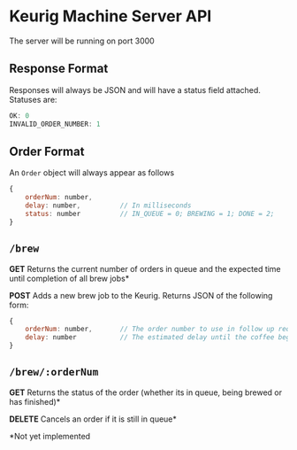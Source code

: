 # Keurig Machine Server API

The server will be running on port 3000

## Response Format
Responses will always be JSON and will have a status field attached.
Statuses are:
```javascript
OK: 0
INVALID_ORDER_NUMBER: 1
```

## Order Format
An `Order` object will always appear as follows
```javascript
{
    orderNum: number,
    delay: number,          // In milliseconds
    status: number          // IN_QUEUE = 0; BREWING = 1; DONE = 2;
}
```

## `/brew`

**GET** 
Returns the current number of orders in queue and the expected time until completion of all brew jobs*

**POST** 
Adds a new brew job to the Keurig. Returns JSON of the following form:
```javascript
{
    orderNum: number,       // The order number to use in follow up requests
    delay: number           // The estimated delay until the coffee begins brewing
}
```

## `/brew/:orderNum`

**GET** Returns the status of the order (whether its in queue, being brewed or has finished)*

**DELETE** Cancels an order if it is still in queue*

*Not yet implemented
